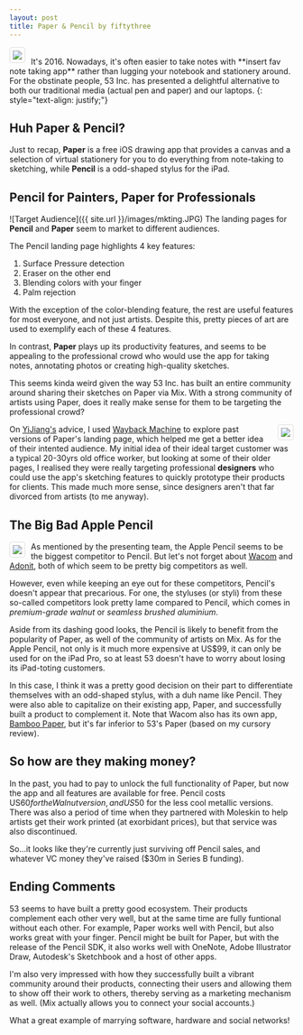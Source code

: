 ```yaml
---
layout: post
title: Paper & Pencil by fiftythree
---
```


<img style="float: left; border: 1px solid #ddd; border-radius: 4px; padding: 5px; margin-right: 10px" src="{{ site.url }}/images/pandp.JPG">
<br>It's 2016. Nowadays, it's often easier to take notes with **insert fav note taking app** rather than lugging your notebook and stationery around. For the obstinate people, 53 Inc. has presented a delightful alternative to both our traditional media (actual pen and paper) and our laptops. 
{: style="text-align: justify;"}

## Huh Paper & Pencil?
Just to recap, **Paper** is a free iOS drawing app that provides a canvas and a selection of virtual stationery for you to do everything from note-taking to sketching, while **Pencil** is a odd-shaped stylus for the iPad.

## Pencil for Painters, Paper for Professionals
![Target Audience]({{ site.url }}/images/mkting.JPG)
The landing pages for **Pencil** and **Paper** seem to market to different audiences. 

The Pencil landing page highlights 4 key features:

1. Surface Pressure detection
2. Eraser on the other end
3. Blending colors with your finger
4. Palm rejection 

With the exception of the color-blending feature, the rest are useful features for most everyone, and not just artists. Despite this, pretty pieces of art are used to exemplify each of these 4 features.   

In contrast, **Paper** plays up its productivity features, and seems to be appealing to the professional crowd who would use the app for taking notes, annotating photos or creating high-quality sketches.

This seems kinda weird given the way 53 Inc. has built an entire community around sharing their sketches on Paper via Mix. With a strong community of artists using Paper, does it really make sense for them to be targeting the professional crowd? 

<img style="float: right; border: 1px solid #ddd; border-radius: 4px; padding: 5px; margin-left: 10px" src="{{ site.url }}/images/prototyping.JPG">On [YiJiang's](https://meebleforp.com/archive/cs3216) advice, I used [Wayback Machine](https://web.archive.org/web/20141231092646/http://www.fiftythree.com/paper) to explore past versions of Paper's landing page, which helped me get a better idea of their intented audience. My initial idea of their ideal target customer was a typical 20-30yrs old office worker, but looking at some of their older pages, I realised they were really targeting professional **designers** who could use the app's sketching features to quickly prototype their products for clients. This made much more sense, since designers aren't that far divorced from artists (to me anyway).

## The Big Bad Apple Pencil
<img style="float: left; border: 1px solid #ddd; border-radius: 4px; padding: 5px; margin-right: 10px" src="{{ site.url }}/images/competitors.jpg">As mentioned by the presenting team, the Apple Pencil seems to be the biggest competitor to Pencil. But let's not forget about [Wacom](http://www.wacom.com/en-us/products/stylus) and [Adonit](http://www.adonit.net/), both of which seem to be pretty big competitors as well. 

However, even while keeping an eye out for these competitors, Pencil's doesn't appear that precarious. For one, the styluses (or styli) from these so-called competitors look pretty lame compared to Pencil, which comes in *premium-grade walnut* or *seamless brushed aluminium*. 

Aside from its dashing good looks, the Pencil is likely to benefit from the popularity of Paper, as well of the community of artists on Mix. As for the Apple Pencil, not only is it much more expensive at US$99, it can only be used for on the iPad Pro, so at least 53 doesn't have to worry about losing its iPad-toting customers.

In this case, I think it was a pretty good decision on their part to differentiate themselves with an odd-shaped stylus, with a duh name like Pencil. They were also able to capitalize on their existing app, Paper, and successfully built a product to complement it. Note that Wacom also has its own app, [Bamboo Paper](http://www.wacom.com/en-us/products/software-apps/bamboo-paper-cloud), but it's far inferior to 53's Paper (based on my cursory review).

## So how are they making money?
In the past, you had to pay to unlock the full functionality of Paper, but now the app and all features are available for free. Pencil costs US$60 for the Walnut version, and US$50 for the less cool metallic versions. There was also a period of time when they partnered with Moleskin to help artists get their work printed (at exorbidant prices), but that service was also discontinued. 

So...it looks like they're currently just surviving off Pencil sales, and whatever VC money they've raised ($30m in Series B funding).

## Ending Comments
53 seems to have built a pretty good ecosystem. Their products complement each other very well, but at the same time are fully funtional without each other. For example, Paper works well with Pencil, but also works great with your finger. Pencil might be built for Paper, but with the release of the Pencil SDK, it also works well with OneNote, Adobe Illustrator Draw, Autodesk's Sketchbook and a host of other apps. 

I'm also very impressed with how they successfully built a vibrant community around their products, connecting their users and allowing them to show off their work to others, thereby serving as a marketing mechanism as well. (Mix actually allows you to connect your social accounts.)

What a great example of marrying software, hardware and social networks!








